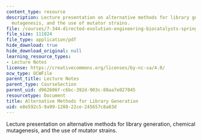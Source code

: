 ```yaml
---
content_type: resource
description: Lecture presentation on alternative methods for library generation, chemical
  mutagenesis, and the use of mutator strains.
file: /courses/7-344-directed-evolution-engineering-biocatalysts-spring-2008/e8e592c59a99128822ce245657c8a83d_ses4_slides.pdf
file_size: 111824
file_type: application/pdf
hide_download: true
hide_download_original: null
learning_resource_types:
- Lecture Notes
license: https://creativecommons.org/licenses/by-nc-sa/4.0/
ocw_type: OCWFile
parent_title: Lecture Notes
parent_type: CourseSection
parent_uid: d962606f-c6bc-392d-903c-88aa7e027045
resourcetype: Document
title: Alternative Methods for Library Generation
uid: e8e592c5-9a99-1288-22ce-245657c8a83d
---
```

Lecture presentation on alternative methods for library generation, chemical mutagenesis, and the use of mutator strains.